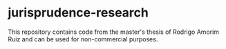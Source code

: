 # jurisprudence-research

This repository contains code from the master's thesis of Rodrigo Amorim Ruiz and can be used for non-commercial purposes.
